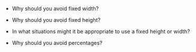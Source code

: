 - Why should you avoid fixed width?

- Why should you avoid fixed height?

- In what situations might it be appropriate to use a fixed height or width?

- Why should you avoid percentages?